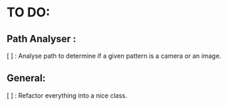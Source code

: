 # TO DO:

## Path Analyser : 
[ ] : Analyse path to determine if a given pattern is a camera or an image.


## General:
[ ] : Refactor everything into a nice class.